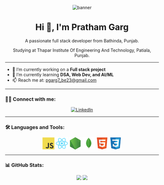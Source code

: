 <p align="center">
  <img src="https://github.com/prathamgarg1103/prathamgarg1103/blob/main/banner.gif" alt="banner" />
</p>

<h1 align="center">Hi 👋, I'm Pratham Garg</h1>

<p align="center">A passionate full stack developer from Bathinda, Punjab.</p>
<p align="center">Studying at Thapar Institute Of Engineering And Technology, Patiala, Punjab.</p>

---

- 🔭 I’m currently working on a **Full stack project**
- 🌱 I’m currently learning **DSA, Web Dev, and AI/ML**
- 📫 Reach me at: [pgarg7_be23@gmail.com](mailto:pgarg7_be23@gmail.com)

---

### 🧑‍💻 Connect with me:
<p align="center">
  <a href="https://www.linkedin.com/in/pratham-garg-3082b7363/" target="_blank">
    <img src="https://img.shields.io/badge/LinkedIn-blue?logo=linkedin&style=for-the-badge" alt="LinkedIn" />
  </a>
</p>

---

### 🛠️ Languages and Tools:
<p align="center">
  <img src="https://raw.githubusercontent.com/devicons/devicon/master/icons/javascript/javascript-original.svg" alt="JS" width="40" height="40"/>
  <img src="https://raw.githubusercontent.com/devicons/devicon/master/icons/react/react-original.svg" alt="React" width="40" height="40"/>
  <img src="https://raw.githubusercontent.com/devicons/devicon/master/icons/nodejs/nodejs-original.svg" alt="Node.js" width="40" height="40"/>
  <img src="https://raw.githubusercontent.com/devicons/devicon/master/icons/mongodb/mongodb-original.svg" alt="MongoDB" width="40" height="40"/>
  <img src="https://raw.githubusercontent.com/devicons/devicon/master/icons/html5/html5-original.svg" alt="HTML5" width="40" height="40"/>
  <img src="https://raw.githubusercontent.com/devicons/devicon/master/icons/css3/css3-original.svg" alt="CSS3" width="40" height="40"/>
</p>

---

### 📊 GitHub Stats:
<p align="center">
  <img src="https://github-readme-stats.vercel.app/api?username=prathamgarg1103&show_icons=true&theme=radical" />
  <img src="https://github-readme-stats.vercel.app/api/top-langs/?username=prathamgarg1103&layout=compact" />
</p>
